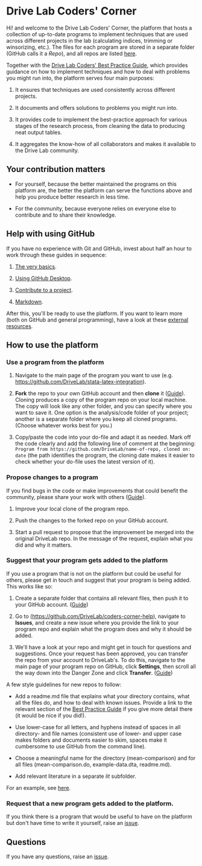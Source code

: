 # Drive Lab Coders' Corner

Hi! and welcome to the Drive Lab Coders' Corner, the platform that hosts a collection of up-to-date programs to implement techniques that are used across different projects in the lab (calculating indices, trimming or winsorizing, etc.). The files for each program are stored in a separate folder (GitHub calls it a *Repo*), and all repos are listed [here](https://github.com/DriveLab?tab=repositories).

Together with the [Drive Lab Coders' Best Practice Guide](https://docs.google.com/document/d/1ZMEm-IMgLdDFYQQ4PpuxUdXs_IAXKM5oDhl6rfe8848/edit?usp=sharing), which provides guidance on how to implement techniques and how to deal with problems you might run into, the platform serves four main purposes:

1. It ensures that techniques are used consistently across different projects.

2. It documents and offers solutions to problems you might run into.

3. It provides code to implement the best-practice approach for various stages of the research process, from cleaning the data to producing neat output tables.

4. It aggregates the know-how of all collaborators and makes it available to the Drive Lab community.



## Your contribution matters

- For yourself, because the better maintained the programs on this platform are, the better the platform can serve the functions above and help you produce better research in less time.

- For the community, because everyone relies on everyone else to contribute and to share their knowledge.



## Help with using GitHub

If you have no experience with Git and GitHub, invest about half an hour to work through these guides in sequence:

1. [The very basics](https://guides.github.com/activities/hello-world/).

2. [Using GitHub Desktop](https://guides.github.com/introduction/getting-your-project-on-github/).

3. [Contribute to a project](https://guides.github.com/activities/forking/).

4. [Markdown](https://guides.github.com/features/mastering-markdown/).

After this, you'll be ready to use the platform. If you want to learn more (both on GitHub and general programming), have a look at these [external resources](https://github.com/DriveLab/coders-corner-help/blob/master/coding-resources.md). 



## How to use the platform

### Use a program from the platform

1. Navigate to the main page of the program you want to use (e.g. https://github.com/DriveLab/stata-latex-integration).

2. **Fork** the repo to your own GitHub account and then **clone** it ([Guide](https://guides.github.com/activities/forking/)). Cloning produces a copy of the program repo on your local machine. The copy will look like any other folder, and you can specify where you want to save it. One option is the analysis/code folder of your project; another is a separate folder where you keep all cloned programs. (Choose whatever works best for you.)

3. Copy/paste the code into your do-file and adapt it as needed. Mark off the code clearly and add the following line of comment at the beginning: `Program from https://github.com/DriveLab/name-of-repo, cloned on: date` (the path identifies the program, the cloning date makes it easier to check whether your do-file uses the latest version of it).


### Propose changes to a program

If you find bugs in the code or make improvements that could benefit the community, please share your work with others ([Guide](https://guides.github.com/activities/forking/)).

1. Improve your local clone of the program repo. 

2. Push the changes to the forked repo on your GitHub account.

3. Start a pull request to propose that the improvement be merged into the original DriveLab repo. In the message of the request, explain what you did and why it matters.



### Suggest that your program gets added to the platform

If you use a program that is not on the platform but could be useful for others, please get in touch and suggest that your program is being added. This works like so:

1. Create a separate folder that contains all relevant files, then push it to your GitHub account. ([Guide](https://guides.github.com/introduction/getting-your-project-on-github/))

2. Go to (https://github.com/DriveLab/coders-corner-help), navigate to **Issues**, and create a new issue where you provide the link to your program repo and explain what the program does and why it should be added.

3. We'll have a look at your repo and might get in touch for questions and suggestions. Once your request has been approved, you can transfer the repo from your account to DriveLab's. To do this, navigate to the main page of your program repo on GitHub, click **Settings**, then scroll all the way down into the Danger Zone and click **Transfer**. ([Guide](https://help.github.com/articles/transferring-a-repository-owned-by-your-personal-account/))

A few style guidelines for new repos to follow:

- Add a readme.md file that explains what your directory contains, what all the files do, and how to deal with known issues. Provide a link to the relevant section of the [Best Practice Guide](https://docs.google.com/document/d/1ZMEm-IMgLdDFYQQ4PpuxUdXs_IAXKM5oDhl6rfe8848/edit?usp=sharing) if you give more detail there (it would be nice if you did!). 

- Use lower-case for all letters, and hyphens instead of spaces in all directory- and file names (consistent use of lower- and upper case makes folders and documents easier to skim, spaces make it cumbersome to use GitHub from the command line). 

- Choose a meaningful name for the directory (mean-comparison) and for all files (mean-comparison.do, example-data.dta, readme.md).

- Add relevant literature in a separate *lit* subfolder.

For an example, see [here](https://github.com/fabiangunzinger/drivelab-code/tree/master/code/stata-latex-integration).



### Request that a new program gets added to the platform.

If you think there is a program that would be useful to have on the platform but don't have time to write it yourself, raise an [issue](https://github.com/DriveLab/coders-corner-help/issues).


## Questions

If you have any questions, raise an [issue](https://github.com/DriveLab/coders-corner-help/issues).



